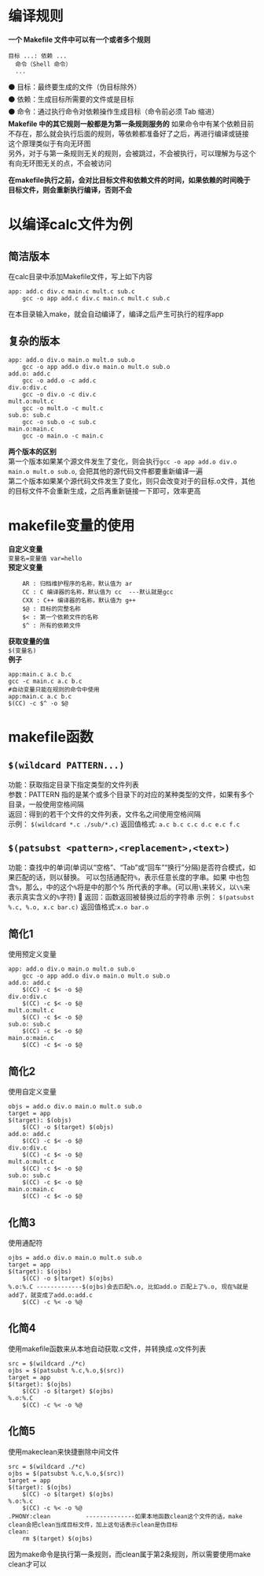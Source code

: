 # 编译规则
**一个 Makefile 文件中可以有一个或者多个规则**  
```
目标 ...: 依赖 ...  
  命令（Shell 命令）  
  ...  
```
  ⚫ 目标：最终要生成的文件（伪目标除外）  
  ⚫ 依赖：生成目标所需要的文件或是目标  
  ⚫ 命令：通过执行命令对依赖操作生成目标（命令前必须 Tab 缩进）  
**Makefile 中的其它规则一般都是为第一条规则服务的**
如果命令中有某个依赖目前不存在，那么就会执行后面的规则，等依赖都准备好了之后，再进行编译或链接  
这个原理类似于有向无环图  
另外，对于与第一条规则无关的规则，会被跳过，不会被执行，可以理解为与这个有向无环图无关的点，不会被访问

**在makefile执行之前，会对比目标文件和依赖文件的时间，如果依赖的时间晚于目标文件，则会重新执行编译，否则不会**
# 以编译calc文件为例
## 简洁版本
在calc目录中添加Makefile文件，写上如下内容
```
app: add.c div.c main.c mult.c sub.c
	gcc -o app add.c div.c main.c mult.c sub.c
```
在本目录输入make，就会自动编译了，编译之后产生可执行的程序app

## 复杂的版本
```
app: add.o div.o main.o mult.o sub.o
	gcc -o app add.o div.o main.o mult.o sub.o
add.o: add.c
	gcc -o add.o -c add.c
div.o:div.c
	gcc -o div.o -c div.c
mult.o:mult.c
	gcc -o mult.o -c mult.c
sub.o: sub.c
	gcc -o sub.o -c sub.c
main.o:main.c
	gcc -o main.o -c main.c
```
**两个版本的区别**  
第一个版本如果某个源文件发生了变化，则会执行`gcc -o app add.o div.o main.o mult.o sub.o`, 会把其他的源代码文件都要重新编译一遍  
第二个版本如果某个源代码文件发生了变化，则只会改变对于的目标.o文件，其他的目标文件不会重新生成，之后再重新链接一下即可，效率更高  

# makefile变量的使用
**自定义变量**  
	`变量名=变量值 var=hello`   
**预定义变量**  
```
	AR : 归档维护程序的名称，默认值为 ar  
	CC : C 编译器的名称，默认值为 cc  ---默认就是gcc
	CXX : C++ 编译器的名称，默认值为 g++  
	$@ : 目标的完整名称  
	$< : 第一个依赖文件的名称  
	$^ : 所有的依赖文件  
```
**获取变量的值**  
	`$(变量名)`  
**例子**
```
app:main.c a.c b.c
gcc -c main.c a.c b.c
#自动变量只能在规则的命令中使用
app:main.c a.c b.c
$(CC) -c $^ -o $@
```
# makefile函数
## `$(wildcard PATTERN...)`
功能：获取指定目录下指定类型的文件列表  
参数：PATTERN 指的是某个或多个目录下的对应的某种类型的文件，如果有多个目录，一般使用空格间隔  
返回：得到的若干个文件的文件列表，文件名之间使用空格间隔  
示例：
	`$(wildcard *.c ./sub/*.c)`
返回值格式: `a.c b.c c.c d.c e.c f.c`
## `$(patsubst <pattern>,<replacement>,<text>)`
功能：查找<text>中的单词(单词以“空格”、“Tab”或“回车”“换行”分隔)是否符合模式<pattern>，如果匹配的话，则以<replacement>替换。
<pattern>可以包括通配符`%`，表示任意长度的字串。如果<replacement>
中也包含`%`，那么，<replacement>中的这个`%`将是<pattern>中的那个%
所代表的字串。(可以用`\`来转义，以`\%`来表示真实含义的`%`字符)  返回：函数返回被替换过后的字符串
示例：
	`$(patsubst %.c, %.o, x.c bar.c)`
返回值格式:`x.o bar.o`
## 简化1
使用预定义变量  
```
app: add.o div.o main.o mult.o sub.o
	gcc -o app add.o div.o main.o mult.o sub.o
add.o: add.c
	$(CC) -c $< -o $@
div.o:div.c
	$(CC) -c $< -o $@
mult.o:mult.c
	$(CC) -c $< -o $@
sub.o: sub.c
	$(CC) -c $< -o $@
main.o:main.c
	$(CC) -c $< -o $@
```
## 简化2
使用自定义变量
```
objs = add.o div.o main.o mult.o sub.o
target = app
$(target): $(objs)
	$(CC) -o $(target) $(objs)
add.o: add.c
	$(CC) -c $< -o $@
div.o:div.c
	$(CC) -c $< -o $@
mult.o:mult.c
	$(CC) -c $< -o $@
sub.o: sub.c
	$(CC) -c $< -o $@
main.o:main.c
	$(CC) -c $< -o $@
```
## 化简3
使用通配符
```
ojbs = add.o div.o main.o mult.o sub.o
target = app
$(target): $(ojbs)
	$(CC) -o $(target) $(ojbs)
%.o:%.C -------------$(ojbs)会去匹配%.o, 比如add.o 匹配上了%.o, 现在%就是add了，就变成了add.o:add.c
	$(CC) -c %< -o %@
```
## 化简4
使用makefile函数来从本地自动获取.c文件，并转换成.o文件列表  
```
src = $(wildcard ./*c)
ojbs = $(patsubst %.c,%.o,$(src))
target = app
$(target): $(ojbs)
	$(CC) -o $(target) $(ojbs)
%.o:%.C
	$(CC) -c %< -o %@
```
## 化简5
使用makeclean来快捷删除中间文件
```
src = $(wildcard ./*c)
ojbs = $(patsubst %.c,%.o,$(src))
target = app
$(target): $(ojbs)
	$(CC) -o $(target) $(ojbs)
%.o:%.c
	$(CC) -c %< -o %@
.PHONY:clean          --------------如果本地函数clean这个文件的话，make clean会把clean当成目标文件，加上这句话表示clean是伪目标
clean:
	rm $(target) $(ojbs)
```
因为make命令是执行第一条规则，而clean属于第2条规则，所以需要使用make clean才可以
